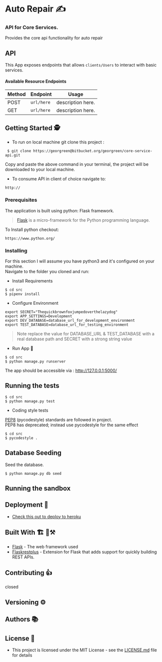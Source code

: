# Auto Repair ✍
### API for Core Services.

Provides the core api functionality for auto repair


## API

This App exposes endpoints that allows ```clients/Users``` to interact with basic services.

#### Available Resource Endpoints

|Method | Endpoint | Usage |
| ---- | ---- | --------------- |
|POST| `url/here` | description here.|
|GET| `url/here` | description here.|


## Getting Started 🕵
- To run on local machine git clone this project :

```
 $ git clone https://georgreen@bitbucket.org/georgreen/core-service-api.git
 ```

 Copy and paste the above command in your terminal, the project will be downloaded to your local machine.

- To consume API in client of choice navigate to:

 ```
 http://
 ```

### Prerequisites
The application is built using python: Flask framework.
>[Flask](http://flask.pocoo.org/) is a micro-framework for the Python programming language.


To Install python checkout:

```
https://www.python.org/
```


### Installing

For this section I will assume you have python3 and it's configured on your machine. </br>
Navigate to the folder you cloned and run: </br>

- Install Requirements

```
$ cd src
$ pipenv install
```

- Configure Environment

```
export SECRET="Thequickbrownfoxjumpedoverthelazydog"
export APP_SETTINGS=Development
export DEV_DATABASE=database_url_for_development_environment
export TEST_DATABASE=database_url_for_testing_environment
```

> Note replace the value for DATABASE_URL & TEST_DATABASE with a real database path and SECRET with a strong string value

- Run App 🏃

```
$ cd src
$ python manage.py runserver
```

The app should be accessible via : http://127.0.0.1:5000/


## Running the tests

```
$ cd src
$ python manage.py test
```

- Coding style tests

[PEP8](https://pypi.org/project/pycodestyle/) (pycodestyle) standards are followed in project. </br>
PEP8 has deprecated; instead use pycodestyle for the same effect

```
$ cd src
$ pycodestyle .

```

## Database Seeding

Seed the database.

```
$ python manage.py db seed
```

## Running the sandbox


## Deployment 🚀

- [Check this out to deploy to heroku](https://devcenter.heroku.com/articles/getting-started-with-python#introduction)

## Built With  🏗 🔨⚒

* [Flask](http://flask.pocoo.org/) - The web framework used
* [Flaskrestplus](https://flask-restplus.readthedocs.io/en/stable/) - Extension for Flask that adds support for quickly building REST APIs.

## Contributing 👍

closed

## Versioning ⚙


## Authors 📚


## License 🤝

- This project is licensed under the MIT License - see the [LICENSE.md](LICENSE.md) file for details

